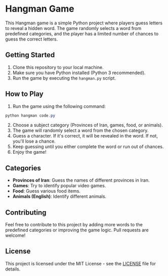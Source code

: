 # Hangman Game

This Hangman game is a simple Python project where players guess letters to reveal a hidden word. The game randomly selects a word from predefined categories, and the player has a limited number of chances to guess the correct letters.

## Getting Started

1. Clone this repository to your local machine.
2. Make sure you have Python installed (Python 3 recommended).
3. Run the game by executing the `hangman.py` script.

## How to Play

1. Run the game using the following command:
```powershell
python hangman code.py
```
2. Choose a subject category (Provinces of Iran, games, food, or animals).
3. The game will randomly select a word from the chosen category.
4. Guess a character. If it's correct, it will be revealed in the word. If not, you'll lose a chance.
5. Keep guessing until you either complete the word or run out of chances.
6. Enjoy the game!

## Categories

- **Provinces of Iran**: Guess the names of different provinces in Iran.
- **Games**: Try to identify popular video games.
- **Food**: Guess various food items.
- **Animals (English)**: Identify different animals.

## Contributing

Feel free to contribute to this project by adding more words to the predefined categories or improving the game logic. Pull requests are welcome!

## License

This project is licensed under the MIT License - see the [LICENSE](https://github.com/iTzfarbod/Hangman-Game-Python/blob/main/LICENSE) file for details.
